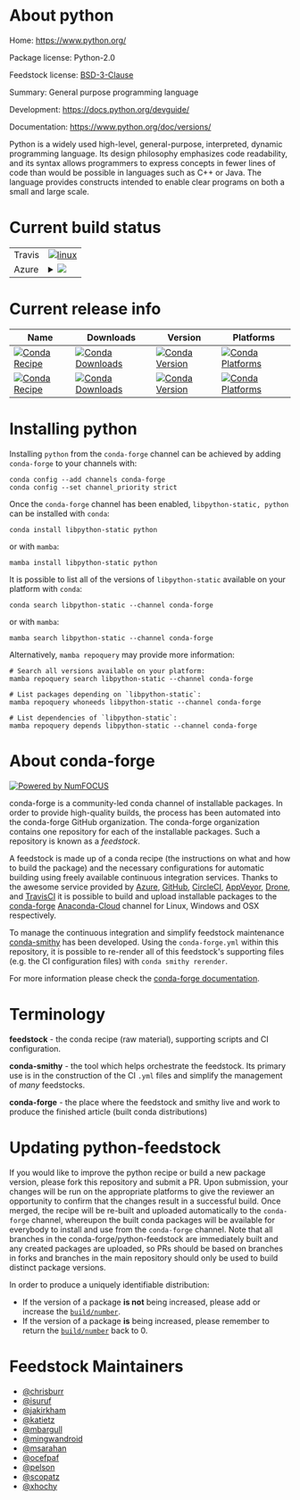 About python
============

Home: https://www.python.org/

Package license: Python-2.0

Feedstock license: [BSD-3-Clause](https://github.com/conda-forge/python-feedstock/blob/main/LICENSE.txt)

Summary: General purpose programming language

Development: https://docs.python.org/devguide/

Documentation: https://www.python.org/doc/versions/

Python is a widely used high-level, general-purpose, interpreted, dynamic
programming language. Its design philosophy emphasizes code
readability, and its syntax allows programmers to express concepts in
fewer lines of code than would be possible in languages such as C++ or
Java. The language provides constructs intended to enable clear programs
on both a small and large scale.


Current build status
====================


<table><tr>
    <td>Travis</td>
    <td>
      <a href="https://app.travis-ci.com/conda-forge/python-feedstock">
        <img alt="linux" src="https://img.shields.io/travis/com/conda-forge/python-feedstock/main.svg?label=Linux">
      </a>
    </td>
  </tr>
    
  <tr>
    <td>Azure</td>
    <td>
      <details>
        <summary>
          <a href="https://dev.azure.com/conda-forge/feedstock-builds/_build/latest?definitionId=4155&branchName=main">
            <img src="https://dev.azure.com/conda-forge/feedstock-builds/_apis/build/status/python-feedstock?branchName=main">
          </a>
        </summary>
        <table>
          <thead><tr><th>Variant</th><th>Status</th></tr></thead>
          <tbody><tr>
              <td>linux_64_build_typedebugchannel_targetsconda-forge_python_debug</td>
              <td>
                <a href="https://dev.azure.com/conda-forge/feedstock-builds/_build/latest?definitionId=4155&branchName=main">
                  <img src="https://dev.azure.com/conda-forge/feedstock-builds/_apis/build/status/python-feedstock?branchName=main&jobName=linux&configuration=linux%20linux_64_build_typedebugchannel_targetsconda-forge_python_debug" alt="variant">
                </a>
              </td>
            </tr><tr>
              <td>linux_64_build_typereleasechannel_targetsconda-forge_main</td>
              <td>
                <a href="https://dev.azure.com/conda-forge/feedstock-builds/_build/latest?definitionId=4155&branchName=main">
                  <img src="https://dev.azure.com/conda-forge/feedstock-builds/_apis/build/status/python-feedstock?branchName=main&jobName=linux&configuration=linux%20linux_64_build_typereleasechannel_targetsconda-forge_main" alt="variant">
                </a>
              </td>
            </tr><tr>
              <td>linux_aarch64_build_typedebugchannel_targetsconda-forge_python_debug</td>
              <td>
                <a href="https://dev.azure.com/conda-forge/feedstock-builds/_build/latest?definitionId=4155&branchName=main">
                  <img src="https://dev.azure.com/conda-forge/feedstock-builds/_apis/build/status/python-feedstock?branchName=main&jobName=linux&configuration=linux%20linux_aarch64_build_typedebugchannel_targetsconda-forge_python_debug" alt="variant">
                </a>
              </td>
            </tr><tr>
              <td>linux_aarch64_build_typereleasechannel_targetsconda-forge_main</td>
              <td>
                <a href="https://dev.azure.com/conda-forge/feedstock-builds/_build/latest?definitionId=4155&branchName=main">
                  <img src="https://dev.azure.com/conda-forge/feedstock-builds/_apis/build/status/python-feedstock?branchName=main&jobName=linux&configuration=linux%20linux_aarch64_build_typereleasechannel_targetsconda-forge_main" alt="variant">
                </a>
              </td>
            </tr><tr>
              <td>linux_ppc64le_build_typedebugchannel_targetsconda-forge_python_debug</td>
              <td>
                <a href="https://dev.azure.com/conda-forge/feedstock-builds/_build/latest?definitionId=4155&branchName=main">
                  <img src="https://dev.azure.com/conda-forge/feedstock-builds/_apis/build/status/python-feedstock?branchName=main&jobName=linux&configuration=linux%20linux_ppc64le_build_typedebugchannel_targetsconda-forge_python_debug" alt="variant">
                </a>
              </td>
            </tr><tr>
              <td>linux_ppc64le_build_typereleasechannel_targetsconda-forge_main</td>
              <td>
                <a href="https://dev.azure.com/conda-forge/feedstock-builds/_build/latest?definitionId=4155&branchName=main">
                  <img src="https://dev.azure.com/conda-forge/feedstock-builds/_apis/build/status/python-feedstock?branchName=main&jobName=linux&configuration=linux%20linux_ppc64le_build_typereleasechannel_targetsconda-forge_main" alt="variant">
                </a>
              </td>
            </tr><tr>
              <td>osx_64_build_typedebugchannel_targetsconda-forge_python_debug</td>
              <td>
                <a href="https://dev.azure.com/conda-forge/feedstock-builds/_build/latest?definitionId=4155&branchName=main">
                  <img src="https://dev.azure.com/conda-forge/feedstock-builds/_apis/build/status/python-feedstock?branchName=main&jobName=osx&configuration=osx%20osx_64_build_typedebugchannel_targetsconda-forge_python_debug" alt="variant">
                </a>
              </td>
            </tr><tr>
              <td>osx_64_build_typereleasechannel_targetsconda-forge_main</td>
              <td>
                <a href="https://dev.azure.com/conda-forge/feedstock-builds/_build/latest?definitionId=4155&branchName=main">
                  <img src="https://dev.azure.com/conda-forge/feedstock-builds/_apis/build/status/python-feedstock?branchName=main&jobName=osx&configuration=osx%20osx_64_build_typereleasechannel_targetsconda-forge_main" alt="variant">
                </a>
              </td>
            </tr><tr>
              <td>osx_arm64_build_typedebugchannel_targetsconda-forge_python_debug</td>
              <td>
                <a href="https://dev.azure.com/conda-forge/feedstock-builds/_build/latest?definitionId=4155&branchName=main">
                  <img src="https://dev.azure.com/conda-forge/feedstock-builds/_apis/build/status/python-feedstock?branchName=main&jobName=osx&configuration=osx%20osx_arm64_build_typedebugchannel_targetsconda-forge_python_debug" alt="variant">
                </a>
              </td>
            </tr><tr>
              <td>osx_arm64_build_typereleasechannel_targetsconda-forge_main</td>
              <td>
                <a href="https://dev.azure.com/conda-forge/feedstock-builds/_build/latest?definitionId=4155&branchName=main">
                  <img src="https://dev.azure.com/conda-forge/feedstock-builds/_apis/build/status/python-feedstock?branchName=main&jobName=osx&configuration=osx%20osx_arm64_build_typereleasechannel_targetsconda-forge_main" alt="variant">
                </a>
              </td>
            </tr><tr>
              <td>win_64_build_typereleasechannel_targetsconda-forge_main</td>
              <td>
                <a href="https://dev.azure.com/conda-forge/feedstock-builds/_build/latest?definitionId=4155&branchName=main">
                  <img src="https://dev.azure.com/conda-forge/feedstock-builds/_apis/build/status/python-feedstock?branchName=main&jobName=win&configuration=win%20win_64_build_typereleasechannel_targetsconda-forge_main" alt="variant">
                </a>
              </td>
            </tr>
          </tbody>
        </table>
      </details>
    </td>
  </tr>
</table>

Current release info
====================

| Name | Downloads | Version | Platforms |
| --- | --- | --- | --- |
| [![Conda Recipe](https://img.shields.io/badge/recipe-libpython--static-green.svg)](https://anaconda.org/conda-forge/libpython-static) | [![Conda Downloads](https://img.shields.io/conda/dn/conda-forge/libpython-static.svg)](https://anaconda.org/conda-forge/libpython-static) | [![Conda Version](https://img.shields.io/conda/vn/conda-forge/libpython-static.svg)](https://anaconda.org/conda-forge/libpython-static) | [![Conda Platforms](https://img.shields.io/conda/pn/conda-forge/libpython-static.svg)](https://anaconda.org/conda-forge/libpython-static) |
| [![Conda Recipe](https://img.shields.io/badge/recipe-python-green.svg)](https://anaconda.org/conda-forge/python) | [![Conda Downloads](https://img.shields.io/conda/dn/conda-forge/python.svg)](https://anaconda.org/conda-forge/python) | [![Conda Version](https://img.shields.io/conda/vn/conda-forge/python.svg)](https://anaconda.org/conda-forge/python) | [![Conda Platforms](https://img.shields.io/conda/pn/conda-forge/python.svg)](https://anaconda.org/conda-forge/python) |

Installing python
=================

Installing `python` from the `conda-forge` channel can be achieved by adding `conda-forge` to your channels with:

```
conda config --add channels conda-forge
conda config --set channel_priority strict
```

Once the `conda-forge` channel has been enabled, `libpython-static, python` can be installed with `conda`:

```
conda install libpython-static python
```

or with `mamba`:

```
mamba install libpython-static python
```

It is possible to list all of the versions of `libpython-static` available on your platform with `conda`:

```
conda search libpython-static --channel conda-forge
```

or with `mamba`:

```
mamba search libpython-static --channel conda-forge
```

Alternatively, `mamba repoquery` may provide more information:

```
# Search all versions available on your platform:
mamba repoquery search libpython-static --channel conda-forge

# List packages depending on `libpython-static`:
mamba repoquery whoneeds libpython-static --channel conda-forge

# List dependencies of `libpython-static`:
mamba repoquery depends libpython-static --channel conda-forge
```


About conda-forge
=================

[![Powered by
NumFOCUS](https://img.shields.io/badge/powered%20by-NumFOCUS-orange.svg?style=flat&colorA=E1523D&colorB=007D8A)](https://numfocus.org)

conda-forge is a community-led conda channel of installable packages.
In order to provide high-quality builds, the process has been automated into the
conda-forge GitHub organization. The conda-forge organization contains one repository
for each of the installable packages. Such a repository is known as a *feedstock*.

A feedstock is made up of a conda recipe (the instructions on what and how to build
the package) and the necessary configurations for automatic building using freely
available continuous integration services. Thanks to the awesome service provided by
[Azure](https://azure.microsoft.com/en-us/services/devops/), [GitHub](https://github.com/),
[CircleCI](https://circleci.com/), [AppVeyor](https://www.appveyor.com/),
[Drone](https://cloud.drone.io/welcome), and [TravisCI](https://travis-ci.com/)
it is possible to build and upload installable packages to the
[conda-forge](https://anaconda.org/conda-forge) [Anaconda-Cloud](https://anaconda.org/)
channel for Linux, Windows and OSX respectively.

To manage the continuous integration and simplify feedstock maintenance
[conda-smithy](https://github.com/conda-forge/conda-smithy) has been developed.
Using the ``conda-forge.yml`` within this repository, it is possible to re-render all of
this feedstock's supporting files (e.g. the CI configuration files) with ``conda smithy rerender``.

For more information please check the [conda-forge documentation](https://conda-forge.org/docs/).

Terminology
===========

**feedstock** - the conda recipe (raw material), supporting scripts and CI configuration.

**conda-smithy** - the tool which helps orchestrate the feedstock.
                   Its primary use is in the construction of the CI ``.yml`` files
                   and simplify the management of *many* feedstocks.

**conda-forge** - the place where the feedstock and smithy live and work to
                  produce the finished article (built conda distributions)


Updating python-feedstock
=========================

If you would like to improve the python recipe or build a new
package version, please fork this repository and submit a PR. Upon submission,
your changes will be run on the appropriate platforms to give the reviewer an
opportunity to confirm that the changes result in a successful build. Once
merged, the recipe will be re-built and uploaded automatically to the
`conda-forge` channel, whereupon the built conda packages will be available for
everybody to install and use from the `conda-forge` channel.
Note that all branches in the conda-forge/python-feedstock are
immediately built and any created packages are uploaded, so PRs should be based
on branches in forks and branches in the main repository should only be used to
build distinct package versions.

In order to produce a uniquely identifiable distribution:
 * If the version of a package **is not** being increased, please add or increase
   the [``build/number``](https://docs.conda.io/projects/conda-build/en/latest/resources/define-metadata.html#build-number-and-string).
 * If the version of a package **is** being increased, please remember to return
   the [``build/number``](https://docs.conda.io/projects/conda-build/en/latest/resources/define-metadata.html#build-number-and-string)
   back to 0.

Feedstock Maintainers
=====================

* [@chrisburr](https://github.com/chrisburr/)
* [@isuruf](https://github.com/isuruf/)
* [@jakirkham](https://github.com/jakirkham/)
* [@katietz](https://github.com/katietz/)
* [@mbargull](https://github.com/mbargull/)
* [@mingwandroid](https://github.com/mingwandroid/)
* [@msarahan](https://github.com/msarahan/)
* [@ocefpaf](https://github.com/ocefpaf/)
* [@pelson](https://github.com/pelson/)
* [@scopatz](https://github.com/scopatz/)
* [@xhochy](https://github.com/xhochy/)

